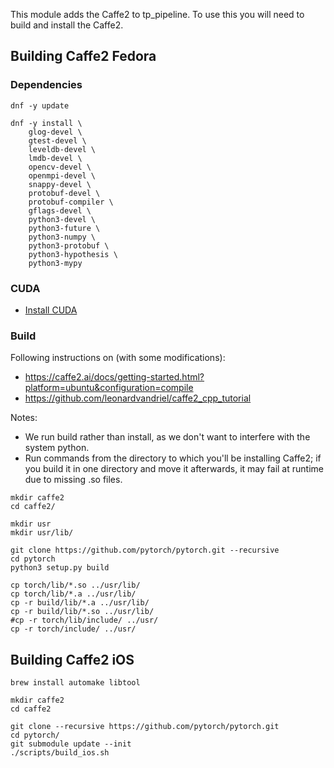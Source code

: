 
This module adds the Caffe2 to tp_pipeline. To use this you will need to build and install the Caffe2.

## Building Caffe2 Fedora

### Dependencies
```
dnf -y update

dnf -y install \
	glog-devel \
	gtest-devel \
	leveldb-devel \
	lmdb-devel \
	opencv-devel \
	openmpi-devel \
	snappy-devel \
	protobuf-devel \
	protobuf-compiler \
	gflags-devel \
	python3-devel \
	python3-future \
	python3-numpy \
	python3-protobuf \
	python3-hypothesis \
	python3-mypy

```

### CUDA
* [Install CUDA](https://github.com/tdp-libs/general_machine_installation/blob/master/Fedora/NVIDIA.md)

### Build
Following instructions on (with some modifications):
* https://caffe2.ai/docs/getting-started.html?platform=ubuntu&configuration=compile
* https://github.com/leonardvandriel/caffe2_cpp_tutorial

Notes:
* We run build rather than install, as we don't want to interfere with the system python.
* Run commands from the directory to which you'll be installing Caffe2; if you build it in one directory and move it afterwards, it may fail at runtime due to missing .so files.

```
mkdir caffe2
cd caffe2/

mkdir usr
mkdir usr/lib/

git clone https://github.com/pytorch/pytorch.git --recursive 
cd pytorch
python3 setup.py build

cp torch/lib/*.so ../usr/lib/
cp torch/lib/*.a ../usr/lib/
cp -r build/lib/*.a ../usr/lib/
cp -r build/lib/*.so ../usr/lib/
#cp -r torch/lib/include/ ../usr/
cp -r torch/include/ ../usr/

```
## Building Caffe2 iOS
```
brew install automake libtool

mkdir caffe2
cd caffe2

git clone --recursive https://github.com/pytorch/pytorch.git
cd pytorch/
git submodule update --init
./scripts/build_ios.sh

```
